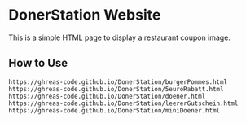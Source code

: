 # DonerStation Website

This is a simple HTML page to display a restaurant coupon image.

## How to Use

```
https://ghreas-code.github.io/DonerStation/burgerPommes.html
https://ghreas-code.github.io/DonerStation/5euroRabatt.html
https://ghreas-code.github.io/DonerStation/doener.html
https://ghreas-code.github.io/DonerStation/leererGutschein.html
https://ghreas-code.github.io/DonerStation/miniDoener.html

```
